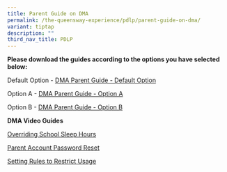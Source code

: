 ```yaml
---
title: Parent Guide on DMA
permalink: /the-queensway-experience/pdlp/parent-guide-on-dma/
variant: tiptap
description: ""
third_nav_title: PDLP
---
```

<p><strong>Please download the guides according to the options you have selected below:</strong></p><p>Default Option - <a href="/files/PDLP Resources/Parents DMA options.pdf" rel="noopener noreferrer nofollow" target="_blank">DMA Parent Guide - Default Option</a></p><p>Option A - <a href="/files/PDLP Resources/DMA Parent Guide v2 - Option A (Chrome OS).pdf" rel="noopener noreferrer nofollow" target="_blank">DMA Parent Guide - Option A</a></p><p>Option B - <a href="/files/PDLP Resources/DMA Parent Guide v2 - Option B (Chrome OS).pdf" rel="noopener noreferrer nofollow" target="_blank">DMA Parent Guide - Option B</a></p><p></p><p><strong>DMA Video Guides</strong></p><p><a href="https://drive.google.com/file/d/1NuMfERNmSUMFPb8-3sXVRYjTcaxyHjyo/view?usp=drive_link" rel="noopener noreferrer nofollow" target="_blank">Overriding School Sleep Hours</a></p><p><a href="https://drive.google.com/file/d/1NXmDW9bx03rUvW27pVFcSFl9M9X-EyOy/view?usp=drive_link" rel="noopener noreferrer nofollow" target="_blank">Parent Account Password Reset</a></p><p><a href="https://drive.google.com/file/d/1lhWstEFNYKs1gB8FuxrzrZjtQqxzKOms/view?usp=drive_link" rel="noopener noreferrer nofollow" target="_blank">Setting Rules to Restrict Usage</a></p>